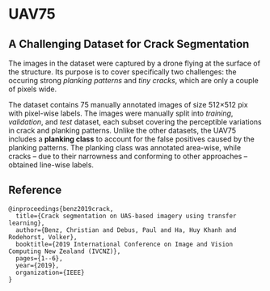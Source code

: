# UAV75
## A Challenging Dataset for Crack Segmentation

The images in the dataset were captured by a drone flying at the surface of the structure. Its purpose is to cover specifically two challenges: the occuring strong *planking patterns* and *tiny cracks*, which are only a couple of pixels wide.

The dataset contains 75 manually annotated images of size 512×512 pix with pixel-wise labels. The images were manually split into *training*, *validation*, and *test* dataset, each subset covering the perceptible variations in crack and planking patterns. Unlike the other datasets, the UAV75 includes a **planking class** to account for the false positives caused by the planking patterns. The planking class was annotated area-wise, while cracks – due to their narrowness and conforming to other approaches – obtained line-wise labels.


## Reference
```
@inproceedings{benz2019crack,
  title={Crack segmentation on UAS-based imagery using transfer learning},
  author={Benz, Christian and Debus, Paul and Ha, Huy Khanh and Rodehorst, Volker},
  booktitle={2019 International Conference on Image and Vision Computing New Zealand (IVCNZ)},
  pages={1--6},
  year={2019},
  organization={IEEE}
}
```
